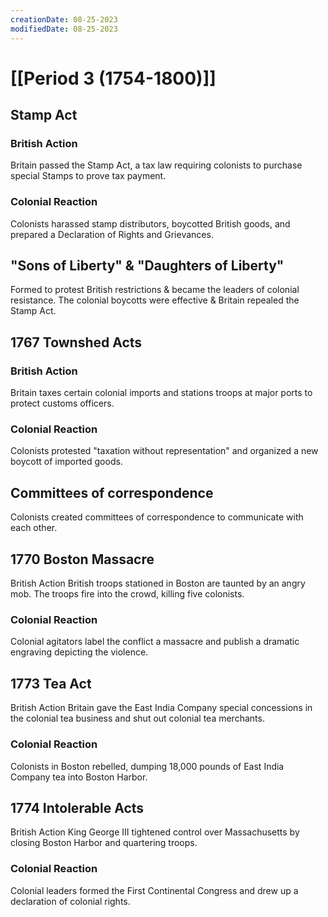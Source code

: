 ```yaml
---
creationDate: 08-25-2023
modifiedDate: 08-25-2023
---
```

# <span id="c"><a>[[Period 3 (1754-1800)]]</a></span>

## <span id="sc">Stamp Act</span>
### <span id="sec">British Action</span>
Britain passed the Stamp Act, a tax law requiring colonists to purchase special Stamps to prove tax payment.
### <span id="sec">Colonial Reaction</span>
Colonists harassed stamp distributors, boycotted British goods, and prepared a Declaration of Rights and Grievances.
## <span id="sc">"Sons of Liberty" & "Daughters of Liberty"</span>
Formed to protest British restrictions & became the leaders of colonial resistance. The colonial boycotts were effective & Britain repealed the Stamp Act.
## <span id="sc">1767 Townshed Acts</span>
### <span id="sec">British Action</span>
Britain taxes certain colonial imports and stations troops at major ports to protect customs officers.
### <span id="sec">Colonial Reaction</span>
Colonists protested "taxation without representation" and organized a new boycott of imported goods.
## <span id="sc">Committees of correspondence</span>
Colonists created committees of correspondence to communicate with each other.
## <span id="sc">1770 Boston Massacre</span>
<span id="sec">British Action</span>
British troops stationed in Boston are taunted by an angry mob. The troops fire into the crowd, killing five colonists.
### <span id="sec">Colonial Reaction</span>
Colonial agitators label the conflict a massacre and publish a dramatic engraving depicting the violence.
## <span id="sc">1773 Tea Act</span>
<span id="sec">British Action</span>
Britain gave the East India Company special concessions in the colonial tea business and shut out colonial tea merchants.
### <span id="sec">Colonial Reaction</span>
Colonists in Boston rebelled, dumping 18,000 pounds of East India Company tea into Boston Harbor.
## <span id="sc">1774 Intolerable Acts</span>
<span id="sec">British Action</span>
King George III tightened control over Massachusetts by closing Boston Harbor and quartering troops.
### <span id="sec">Colonial Reaction</span>
Colonial leaders formed the First Continental Congress and drew up a declaration of colonial rights.